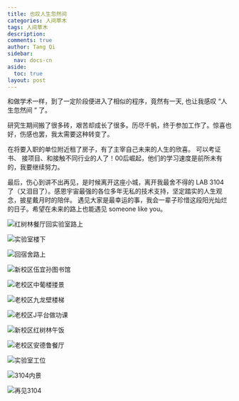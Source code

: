 ```yaml
---
title: 也叹人生忽然间
categories: 人间草木
tags: 人间草木
description: 
comments: true
author: Tang Qi
sidebar:
  nav: docs-cn
aside:
  toc: true
layout: post
---
```




和做学术一样，到了一定阶段便进入了相似的程序，竟然有一天, 也让我感叹 “人生忽然间 ” 了。

<!--more-->

研究生期间搬了很多砖，艰苦却成长了很多。历尽千帆，终于参加工作了。惊喜也好，伤感也罢，我太需要这种转变了。

在将要入职的单位附近租了房子，有了主宰自己未来的人生的欣喜。 可以考证书、 接项目、和接触不同行业的人了！00后崛起，他们的学习速度是前所未有的，我要继续努力。

最后，伤心到讲不出再见，是时候离开这座小城，离开我最舍不得的 LAB 3104 了（又泪目了）。感恩宇宙最强的各位多年无私的技术支持，坚定踏实的人生观念，披星戴月时的陪伴。 遇见大家是最幸运的事，我会一辈子珍惜这段阳光灿烂的日子。希望在未来的路上也能遇见 someone like you。



![红树林餐厅回实验室路上](https://github.com/iqgnat/iqgnat.github.io/raw/master/assets/images/2019_06_14_lift_is_short/IMG_7431.jpg)

![实验室楼下](https://github.com/iqgnat/iqgnat.github.io/raw/master/assets/images/2019_06_14_lift_is_short/IMG_20190517_191604-scaled.jpg)

![回宿舍路上](https://github.com/iqgnat/iqgnat.github.io/raw/master/assets/images/2019_06_14_lift_is_short/IMG_20190628_194540-scaled.jpg)

![新校区伍宜孙图书馆](https://github.com/iqgnat/iqgnat.github.io/raw/master/assets/images/2019_06_14_lift_is_short/IMG_4845-scaled.jpg)

![老校区中葡楼搂景](https://github.com/iqgnat/iqgnat.github.io/raw/master/assets/images/2019_06_14_lift_is_short/IMG_2749.jpg)

![老校区九龙壁楼梯](https://github.com/iqgnat/iqgnat.github.io/raw/master/assets/images/2019_06_14_lift_is_short/IMG_2756-scaled.jpg)

![老校区J平台做功课](https://github.com/iqgnat/iqgnat.github.io/raw/master/assets/images/2019_06_14_lift_is_short/T_platform.jpg)

![新校区红树林午饭](https://github.com/iqgnat/iqgnat.github.io/raw/master/assets/images/2019_06_14_lift_is_short/IMG_20190423_122900-scaled.jpg)

![老校区安德鲁餐厅](https://github.com/iqgnat/iqgnat.github.io/raw/master/assets/images/2019_06_14_lift_is_short/IMG_3585-scaled.jpg)

![实验室工位](https://github.com/iqgnat/iqgnat.github.io/raw/master/assets/images/2019_06_14_lift_is_short/IMG_20190120_200903.jpg)

![3104内景](https://github.com/iqgnat/iqgnat.github.io/raw/master/assets/images/2019_06_14_lift_is_short/IMG_20190721_151054-scaled.jpg)

![再见3104](https://github.com/iqgnat/iqgnat.github.io/raw/master/assets/images/2019_06_14_lift_is_short/IMG_20190623_091613-scaled.jpg)



































